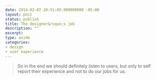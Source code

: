 ```yaml
---
date: 2014-02-07 20:51:03.000000000 -05:00
layout: post
status: publish
title: The designer&rsquo;s job
description: ""
excerpt:
type: aside
categories:
- design
- user experience
---
```

> So in the end we should definitely listen to users, but only to self report their experience and not to do our jobs for us.